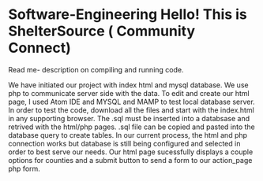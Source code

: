 # Software-Engineering  Hello! This is ShelterSource ( Community Connect) 
Read me- description on compiling and running code. 

We have initiated our project with index html and mysql database. We use php to communicate server side with the data. 
To edit and create our html page, I used Atom IDE and MYSQL and MAMP to test local database server. 
In order to test the code, download all the files and start with the index.html in any supporting browser. 
The .sql must be inserted into a databsase and retrived with the html/php pages. .sql file can be copied and pasted into the database query to create tables. In our current process, the html and php connection works but database is still being configured and selected in order to best serve our needs. Our html page sucessfully displays a couple options for counties and a submit button to send a form to our action_page php form. 
